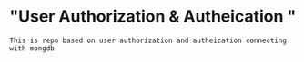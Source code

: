 # "User Authorization & Autheication "
    This is repo based on user authorization and autheication connecting with mongdb  
